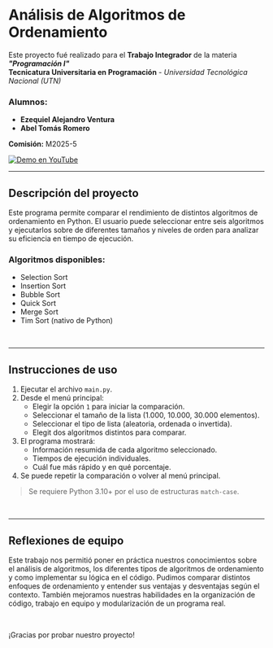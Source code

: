 # Análisis de Algoritmos de Ordenamiento

Este proyecto fué realizado para el **Trabajo Integrador** de la materia ***"Programación I"*** <br> 
**Tecnicatura Universitaria en Programación** - *Universidad Tecnológica Nacional (UTN)*

### Alumnos:
- **Ezequiel Alejandro Ventura**
- **Abel Tomás Romero**

**Comisión:** M2025-5

<a href="https://www.youtube.com/watch?v=xY-uw5Y_U7w">
  <img src="https://img.youtube.com/vi/xY-uw5Y_U7w/0.jpg" alt="Demo en YouTube">
</a>

<br>

--- 

## Descripción del proyecto

Este programa permite comparar el rendimiento de distintos algoritmos de ordenamiento en Python.
El usuario puede seleccionar entre seis algoritmos y ejecutarlos sobre de diferentes tamaños y niveles de orden para analizar su eficiencia en tiempo de ejecución.

### Algoritmos disponibles:
- Selection Sort
- Insertion Sort
- Bubble Sort
- Quick Sort
- Merge Sort
- Tim Sort (nativo de Python)

<br>

---

## Instrucciones de uso
1. Ejecutar el archivo `main.py`.
2. Desde el menú principal:
    - Elegir la opción `1` para iniciar la comparación.
    - Seleccionar el tamaño de la lista (1.000, 10.000, 30.000 elementos).
    - Seleccionar el tipo de lista (aleatoria, ordenada o invertida).
    - Elegit dos algoritmos distintos para comparar.
3. El programa mostrará:
    - Información resumida de cada algoritmo seleccionado.
    - Tiempos de ejecución individuales.
    - Cuál fue más rápido y en qué porcentaje.
4. Se puede repetir la comparación o volver al menú principal.

> Se requiere Python 3.10+ por el uso de estructuras `match-case`.

<br>

---

## Reflexiones de equipo

Este trabajo nos permitió poner en práctica nuestros conocimientos sobre el análisis de algoritmos, 
los diferentes tipos de algoritmos de ordenamiento y como implementar su lógica en el código.
Pudimos comparar distintos enfoques de ordenamiento y entender sus ventajas y desventajas según el contexto.
También mejoramos nuestras habilidades en la organización de código, trabajo en equipo y modularización de un programa real.

<br>

¡Gracias por probar nuestro proyecto!
